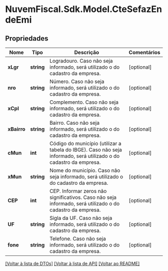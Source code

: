 # NuvemFiscal.Sdk.Model.CteSefazEndeEmi

## Propriedades

Nome | Tipo | Descrição | Comentários
------------ | ------------- | ------------- | -------------
**xLgr** | **string** | Logradouro.  Caso não seja informado, será utilizado o do cadastro da empresa. | [optional] 
**nro** | **string** | Número.  Caso não seja informado, será utilizado o do cadastro da empresa. | [optional] 
**xCpl** | **string** | Complemento.  Caso não seja informado, será utilizado o do cadastro da empresa. | [optional] 
**xBairro** | **string** | Bairro.  Caso não seja informado, será utilizado o do cadastro da empresa. | [optional] 
**cMun** | **int** | Código do município (utilizar a tabela do IBGE).  Caso não seja informado, será utilizado o do cadastro da empresa. | [optional] 
**xMun** | **string** | Nome do município.  Caso não seja informado, será utilizado o do cadastro da empresa. | [optional] 
**CEP** | **int** | CEP.  Informar zeros não significativos.  Caso não seja informado, será utilizado o do cadastro da empresa. | [optional] 
**UF** | **string** | Sigla da UF.  Caso não seja informado, será utilizado o do cadastro da empresa. | [optional] 
**fone** | **string** | Telefone.  Caso não seja informado, será utilizado o do cadastro da empresa. | [optional] 

[[Voltar à lista de DTOs]](../README.md#documentation-for-models) [[Voltar à lista de API]](../README.md#documentation-for-api-endpoints) [[Voltar ao README]](../README.md)

